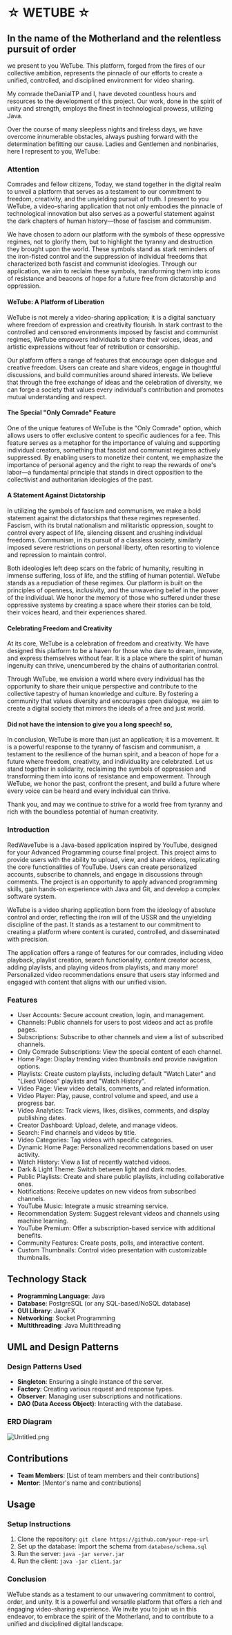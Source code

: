 # ☆ WETUBE ☆
## In the name of the Motherland and the relentless pursuit of order
 we present to you WeTube. This platform, forged from the fires of our collective ambition, represents the pinnacle of our efforts to create a unified, controlled, and disciplined environment for video sharing.

My comrade theDanialTP and I, have devoted countless hours and resources to the development of this project. Our work, done in the spirit of unity and strength, employs the finest in technological prowess, utilizing Java.

Over the course of many sleepless nights and tireless days, we have overcome innumerable obstacles, always pushing forward with the determination befitting our cause.
Ladies and Gentlemen and nonbinaries, here I represent to you, WeTube:

### Attention
Comrades and fellow citizens,
Today, we stand together in the digital realm to unveil a platform that serves as a testament to our commitment to freedom, creativity, and the unyielding pursuit of truth. I present to you WeTube, a video-sharing application that not only embodies the pinnacle of technological innovation but also serves as a powerful statement against the dark chapters of human history—those of fascism and communism.

We have chosen to adorn our platform with the symbols of these oppressive regimes, not to glorify them, but to highlight the tyranny and destruction they brought upon the world. These symbols stand as stark reminders of the iron-fisted control and the suppression of individual freedoms that characterized both fascist and communist ideologies. Through our application, we aim to reclaim these symbols, transforming them into icons of resistance and beacons of hope for a future free from dictatorship and oppression.

#### WeTube: A Platform of Liberation
WeTube is not merely a video-sharing application; it is a digital sanctuary where freedom of expression and creativity flourish. In stark contrast to the controlled and censored environments imposed by fascist and communist regimes, WeTube empowers individuals to share their voices, ideas, and artistic expressions without fear of retribution or censorship.

Our platform offers a range of features that encourage open dialogue and creative freedom. Users can create and share videos, engage in thoughtful discussions, and build communities around shared interests. We believe that through the free exchange of ideas and the celebration of diversity, we can forge a society that values every individual's contribution and promotes mutual understanding and respect.

#### The Special "Only Comrade" Feature

One of the unique features of WeTube is the "Only Comrade" option, which allows users to offer exclusive content to specific audiences for a fee. This feature serves as a metaphor for the importance of valuing and supporting individual creators, something that fascist and communist regimes actively suppressed. By enabling users to monetize their content, we emphasize the importance of personal agency and the right to reap the rewards of one's labor—a fundamental principle that stands in direct opposition to the collectivist and authoritarian ideologies of the past.

#### A Statement Against Dictatorship

In utilizing the symbols of fascism and communism, we make a bold statement against the dictatorships that these regimes represented. Fascism, with its brutal nationalism and militaristic oppression, sought to control every aspect of life, silencing dissent and crushing individual freedoms. Communism, in its pursuit of a classless society, similarly imposed severe restrictions on personal liberty, often resorting to violence and repression to maintain control.

Both ideologies left deep scars on the fabric of humanity, resulting in immense suffering, loss of life, and the stifling of human potential. WeTube stands as a repudiation of these regimes. Our platform is built on the principles of openness, inclusivity, and the unwavering belief in the power of the individual. We honor the memory of those who suffered under these oppressive systems by creating a space where their stories can be told, their voices heard, and their experiences shared.

#### Celebrating Freedom and Creativity

At its core, WeTube is a celebration of freedom and creativity. We have designed this platform to be a haven for those who dare to dream, innovate, and express themselves without fear. It is a place where the spirit of human ingenuity can thrive, unencumbered by the chains of authoritarian control.

Through WeTube, we envision a world where every individual has the opportunity to share their unique perspective and contribute to the collective tapestry of human knowledge and culture. By fostering a community that values diversity and encourages open dialogue, we aim to create a digital society that mirrors the ideals of a free and just world.

#### Did not have the intension to give you a long speech! so,
In conclusion, WeTube is more than just an application; it is a movement. It is a powerful response to the tyranny of fascism and communism, a testament to the resilience of the human spirit, and a beacon of hope for a future where freedom, creativity, and individuality are celebrated. Let us stand together in solidarity, reclaiming the symbols of oppression and transforming them into icons of resistance and empowerment. Through WeTube, we honor the past, confront the present, and build a future where every voice can be heard and every individual can thrive.

Thank you, and may we continue to strive for a world free from tyranny and rich with the boundless potential of human creativity.

### Introduction
RedWaveTube is a Java-based application inspired by YouTube, designed for your Advanced Programming course final project. This project aims to provide users with the ability to upload, view, and share videos, replicating the core functionalities of YouTube. Users can create personalized accounts, subscribe to channels, and engage in discussions through comments. The project is an opportunity to apply advanced programming skills, gain hands-on experience with Java and Git, and develop a complex software system.

WeTube is a video sharing application born from the ideology of absolute control and order, reflecting the iron will of the USSR and the unyielding discipline of the past. It stands as a testament to our commitment to creating a platform where content is curated, controlled, and disseminated with precision.

The application offers a range of features for our comrades, including video playback, playlist creation, search functionality, content creator access, adding playlists, and playing videos from playlists, and many more! Personalized video recommendations ensure that users stay informed and engaged with content that aligns with our unified vision.

### Features
- User Accounts: Secure account creation, login, and management.
- Channels: Public channels for users to post videos and act as profile pages.
- Subscriptions: Subscribe to other channels and view a list of subscribed channels.
- Only Comrade Subscriptions: View the special content of each channel.
- Home Page: Display trending video thumbnails and provide navigation options.
- Playlists: Create custom playlists, including default "Watch Later" and "Liked Videos" playlists and "Watch History".
- Video Page: View video details, comments, and related information.
- Video Player: Play, pause, control volume and speed, and use a progress bar.
- Video Analytics: Track views, likes, dislikes, comments, and display publishing dates.
- Creator Dashboard: Upload, delete, and manage videos.
- Search: Find channels and videos by title.
- Video Categories: Tag videos with specific categories.
- Dynamic Home Page: Personalized recommendations based on user activity.
- Watch History: View a list of recently watched videos.
- Dark & Light Theme: Switch between light and dark modes.
- Public Playlists: Create and share public playlists, including collaborative ones.
- Notifications: Receive updates on new videos from subscribed channels.
- YouTube Music: Integrate a music streaming service.
- Recommendation System: Suggest relevant videos and channels using machine learning.
- YouTube Premium: Offer a subscription-based service with additional benefits.
- Community Features: Create posts, polls, and interactive content.
- Custom Thumbnails: Control video presentation with customizable thumbnails.

## Technology Stack

- **Programming Language**: Java
- **Database**: PostgreSQL (or any SQL-based/NoSQL database)
- **GUI Library**: JavaFX
- **Networking**: Socket Programming
- **Multithreading**: Java Multithreading

## UML and Design Patterns

### Design Patterns Used

- **Singleton**: Ensuring a single instance of the server.
- **Factory**: Creating various request and response types.
- **Observer**: Managing user subscriptions and notifications.
- **DAO (Data Access Object)**: Interacting with the database.

### ERD Diagram

![Untitled.png](Untitled.png)

## Contributions

- **Team Members**: [List of team members and their contributions]
- **Mentor**: [Mentor's name and contributions]

## Usage

### Setup Instructions

1. Clone the repository: `git clone https://github.com/your-repo-url`
3. Set up the database: Import the schema from `database/schema.sql`
4. Run the server: `java -jar server.jar`
5. Run the client: `java -jar client.jar`


### Conclusion
WeTube stands as a testament to our unwavering commitment to control, order, and unity. It is a powerful and versatile platform that offers a rich and engaging video-sharing experience. We invite you to join us in this endeavor, to embrace the spirit of the Motherland, and to contribute to a unified and disciplined digital landscape.


